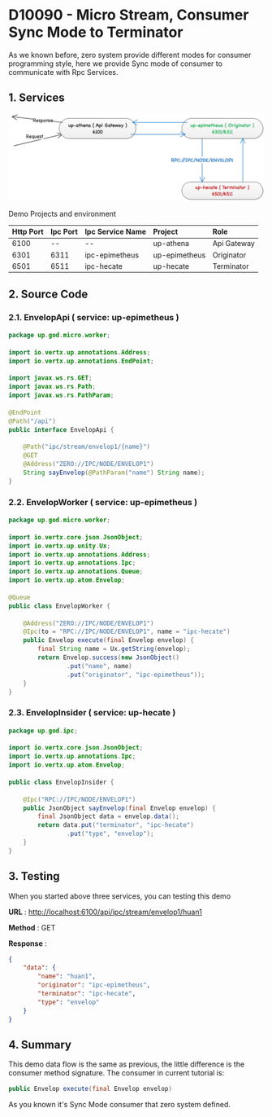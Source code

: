 # D10090 - Micro Stream, Consumer Sync Mode to Terminator

As we known before, zero system provide different modes for consumer programming style, here we provide Sync mode of consumer to communicate with Rpc Services.

## 1. Services

![](/doc/image/d10090-1.png)

Demo Projects and environment

| Http Port | Ipc Port | Ipc Service Name | Project | Role |
| :--- | :--- | :--- | :--- | :--- |
| 6100 | -- | -- | up-athena | Api Gateway |
| 6301 | 6311 | ipc-epimetheus | up-epimetheus | Originator |
| 6501 | 6511 | ipc-hecate | up-hecate | Terminator |

## 2. Source Code

### 2.1. EnvelopApi \( service: up-epimetheus \)

```java
package up.god.micro.worker;

import io.vertx.up.annotations.Address;
import io.vertx.up.annotations.EndPoint;

import javax.ws.rs.GET;
import javax.ws.rs.Path;
import javax.ws.rs.PathParam;

@EndPoint
@Path("/api")
public interface EnvelopApi {

    @Path("ipc/stream/envelop1/{name}")
    @GET
    @Address("ZERO://IPC/NODE/ENVELOP1")
    String sayEnvelop(@PathParam("name") String name);
}
```

### 2.2. EnvelopWorker \( service: up-epimetheus \)

```java
package up.god.micro.worker;

import io.vertx.core.json.JsonObject;
import io.vertx.up.unity.Ux;
import io.vertx.up.annotations.Address;
import io.vertx.up.annotations.Ipc;
import io.vertx.up.annotations.Queue;
import io.vertx.up.atom.Envelop;

@Queue
public class EnvelopWorker {

    @Address("ZERO://IPC/NODE/ENVELOP1")
    @Ipc(to = "RPC://IPC/NODE/ENVELOP1", name = "ipc-hecate")
    public Envelop execute(final Envelop envelop) {
        final String name = Ux.getString(envelop);
        return Envelop.success(new JsonObject()
                .put("name", name)
                .put("originator", "ipc-epimetheus"));
    }
}
```

### 2.3. EnvelopInsider \( service: up-hecate \)

```java
package up.god.ipc;

import io.vertx.core.json.JsonObject;
import io.vertx.up.annotations.Ipc;
import io.vertx.up.atom.Envelop;

public class EnvelopInsider {

    @Ipc("RPC://IPC/NODE/ENVELOP1")
    public JsonObject sayEnvelop(final Envelop envelop) {
        final JsonObject data = envelop.data();
        return data.put("terminator", "ipc-hecate")
                .put("type", "envelop");
    }
}
```

## 3. Testing

When you started above three services, you can testing this demo

**URL** : [http://localhost:6100/api/ipc/stream/envelop1/huan1](http://localhost:6100/api/ipc/stream/envelop1/huan1)

**Method** : GET

**Response** :

```json
{
    "data": {
        "name": "huan1",
        "originator": "ipc-epimetheus",
        "terminator": "ipc-hecate",
        "type": "envelop"
    }
}
```

## 4. Summary

This demo data flow is the same as previous, the little difference is the consumer method signature. The consumer in current tutorial is:

```java
public Envelop execute(final Envelop envelop)
```

As you known it's Sync Mode consumer that zero system defined.

